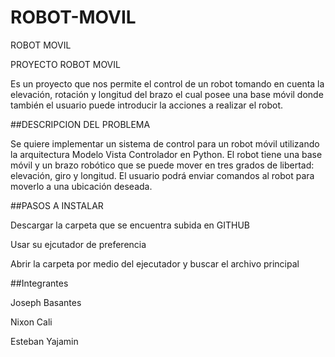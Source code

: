 # ROBOT-MOVIL
ROBOT MOVIL

PROYECTO ROBOT MOVIL

Es un proyecto que nos permite el control de un robot tomando en cuenta la elevación, rotación y longitud del brazo el cual posee una base móvil donde también el usuario puede introducir la acciones a realizar el robot.




##DESCRIPCION DEL PROBLEMA

Se quiere implementar un sistema de control para un robot móvil utilizando la arquitectura Modelo Vista Controlador en Python. El robot tiene una base móvil y un brazo robótico que se puede mover en tres grados de libertad: elevación, giro y longitud. El usuario podrá enviar comandos al robot para moverlo a una ubicación deseada.

##PASOS A INSTALAR


Descargar la carpeta que se encuentra subida en GITHUB

Usar su ejcutador de preferencia

Abrir la carpeta por medio del ejecutador y buscar el archivo principal

##Integrantes

Joseph Basantes

Nixon Cali

Esteban Yajamin
